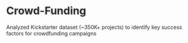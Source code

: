 # Crowd-Funding
Analyzed Kickstarter dataset (~350K+ projects) to identify key success factors for crowdfunding campaigns
